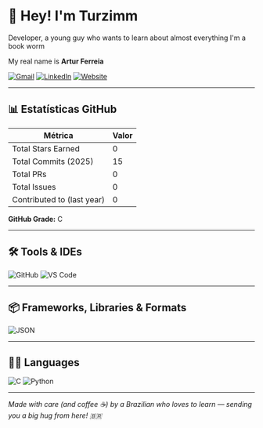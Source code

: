 # 👋 Hey! I'm Turzimm

Developer, a young guy who wants to learn about almost everything I'm a book worm

My real name is **Artur Ferreia**

[![Gmail](https://img.shields.io/badge/Gmail-D14836?style=for-the-badge&logo=gmail&logoColor=white)](mailto:arturfsales@gmail.com) [![LinkedIn](https://img.shields.io/badge/LinkedIn-0077B5?style=for-the-badge&logo=linkedin&logoColor=white)](https://www.linkedin.com/in/artur-ferreira-sales-26a927370) [![Website](https://img.shields.io/badge/Website-000000?style=for-the-badge&logo=google-chrome&logoColor=white)](https://github.com/TurzimmGit)

---

## 📊 Estatísticas GitHub

| Métrica                  | Valor |
|--------------------------|-------|
| Total Stars Earned        | 0   |
| Total Commits (2025)      | 15    |
| Total PRs                 | 0     |
| Total Issues              | 0     |
| Contributed to (last year)| 0     |

**GitHub Grade:** C

---

## 🛠️ Tools & IDEs

![GitHub](https://img.shields.io/badge/GitHub-181717?style=flat&logo=github&logoColor=white) ![VS Code](https://img.shields.io/badge/VS%20Code-007ACC?style=flat&logo=visual-studio-code&logoColor=white)

---

## 📦 Frameworks, Libraries & Formats

 ![JSON](https://img.shields.io/badge/JSON-000000?style=flat&logo=json&logoColor=white)

---

## 👨‍💻 Languages

![C](https://img.shields.io/badge/C-00599C?style=flat&logo=c&logoColor=white) ![Python](https://img.shields.io/badge/Python-3776AB?style=flat&logo=python&logoColor=white)

---

*Made with care (and coffee ☕) by a Brazilian who loves to learn — sending you a big hug from here! 🇧🇷*
